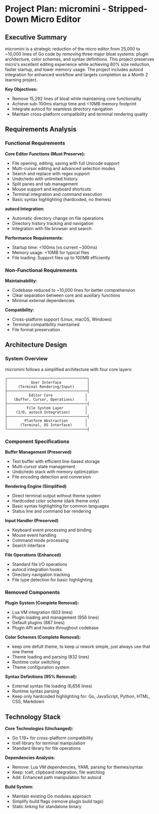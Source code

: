 # Project Plan: micromini - Stripped-Down Micro Editor

## Executive Summary

micromini is a strategic reduction of the micro editor from 25,000 to ~10,000 lines of Go code by removing three major bloat systems: plugin architecture, color schemes, and syntax definitions. This project preserves micro's excellent editing experience while achieving 60% size reduction, faster startup, and lower memory usage. The project includes autocd integration for enhanced workflow and targets completion as a Month 2 learning project.

**Key Objectives:**
- Remove 15,292 lines of bloat while maintaining core functionality
- Achieve sub-100ms startup time and <10MB memory footprint
- Integrate autocd for seamless directory navigation
- Maintain cross-platform compatibility and terminal rendering quality

## Requirements Analysis

### Functional Requirements

**Core Editor Functions (Must Preserve):**
- File opening, editing, saving with full Unicode support
- Multi-cursor editing and advanced selection modes
- Search and replace with regex support
- Undo/redo with unlimited history
- Split panes and tab management
- Mouse support and keyboard shortcuts
- Terminal integration and command execution
- Basic syntax highlighting (hardcoded, no themes)

**autocd Integration:**
- Automatic directory change on file operations
- Directory history tracking and navigation
- Integration with file browser and search

**Performance Requirements:**
- Startup time: <100ms (vs current ~300ms)
- Memory usage: <10MB for typical files
- File loading: Support files up to 100MB efficiently

### Non-Functional Requirements

**Maintainability:**
- Codebase reduced to ~10,000 lines for better comprehension
- Clear separation between core and auxiliary functions
- Minimal external dependencies

**Compatibility:**
- Cross-platform support (Linux, macOS, Windows)
- Terminal compatibility maintained
- File format preservation

## Architecture Design

### System Overview

micromini follows a simplified architecture with four core layers:

```
┌─────────────────────────────────────┐
│           User Interface            │
│     (Terminal Rendering/Input)      │
├─────────────────────────────────────┤
│          Editor Core               │
│   (Buffer, Cursor, Operations)     │
├─────────────────────────────────────┤
│         File System Layer          │
│    (I/O, autocd Integration)       │
├─────────────────────────────────────┤
│        Platform Abstraction        │
│      (Terminal, OS Interface)      │
└─────────────────────────────────────┤
```

### Component Specifications

**Buffer Management (Preserved)**
- Text buffer with efficient line-based storage
- Multi-cursor state management
- Undo/redo stack with memory optimization
- File encoding detection and conversion

**Rendering Engine (Simplified)**
- Direct terminal output without theme system
- Hardcoded color scheme (dark theme only)
- Basic syntax highlighting for common languages
- Status line and command bar rendering

**Input Handler (Preserved)**
- Keyboard event processing and binding
- Mouse event handling
- Command mode processing
- Search interface

**File Operations (Enhanced)**
- Standard file I/O operations
- autocd integration hooks
- Directory navigation tracking
- File type detection for basic highlighting

### Removed Components

**Plugin System (Complete Removal):**
- Lua VM integration (603 lines)
- Plugin loading and management (956 lines)
- Default plugins (887 lines)
- Plugin API and hooks throughout codebase

**Color Schemes (Complete Removal):**
- keep one defult theme, to keep ui rework simple, just always use that one theme
- Theme loading and parsing (832 lines)
- Runtime color switching
- Theme configuration system

**Syntax Definitions (95% Removal):**
- External syntax file loading (6,656 lines)
- Runtime syntax parsing
- Keep only hardcoded highlighting for: Go, JavaScript, Python, HTML, CSS, Markdown


## Technology Stack

**Core Technologies (Unchanged):**
- Go 1.19+ for cross-platform compatibility
- tcell library for terminal manipulation
- Standard library for file operations

**Dependencies Analysis:**
- Remove: Lua VM dependencies, YAML parsing for themes/syntax
- Keep: tcell, clipboard integration, file watching
- Add: Enhanced path manipulation for autocd

**Build System:**
- Maintain existing Go modules approach
- Simplify build flags (remove plugin build tags)
- Static linking for standalone binary

